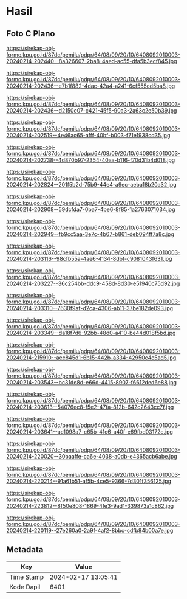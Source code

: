 # Hasil

## Foto C Plano

https://sirekap-obj-formc.kpu.go.id/87dc/pemilu/pdpr/64/08/09/20/10/6408092010003-20240214-202440--8a326607-2ba8-4aed-ac55-dfa5b3ecf845.jpg

https://sirekap-obj-formc.kpu.go.id/87dc/pemilu/pdpr/64/08/09/20/10/6408092010003-20240214-202436--e7b1f882-4dac-42a4-a241-6cf555cd5ba8.jpg

https://sirekap-obj-formc.kpu.go.id/87dc/pemilu/pdpr/64/08/09/20/10/6408092010003-20240214-202436--d2150c07-c421-45f5-90a3-2a63c2e50b39.jpg

https://sirekap-obj-formc.kpu.go.id/87dc/pemilu/pdpr/64/08/09/20/10/6408092010003-20240214-202519--4e46ac65-afff-40bf-b003-f71e1938cd35.jpg

https://sirekap-obj-formc.kpu.go.id/87dc/pemilu/pdpr/64/08/09/20/10/6408092010003-20240214-202738--4d870b97-2354-40aa-b116-f70d31b4d018.jpg

https://sirekap-obj-formc.kpu.go.id/87dc/pemilu/pdpr/64/08/09/20/10/6408092010003-20240214-202824--201f5b2d-75b9-44e4-a9ec-aeba18b20a32.jpg

https://sirekap-obj-formc.kpu.go.id/87dc/pemilu/pdpr/64/08/09/20/10/6408092010003-20240214-202908--59dcfda7-0ba7-4be6-8f85-1a2763071034.jpg

https://sirekap-obj-formc.kpu.go.id/87dc/pemilu/pdpr/64/08/09/20/10/6408092010003-20240214-202949--fb9cc5aa-3e7c-4b67-b861-deb094ff7a8c.jpg

https://sirekap-obj-formc.kpu.go.id/87dc/pemilu/pdpr/64/08/09/20/10/6408092010003-20240214-203116--98cfb55a-4ae6-4134-8dbf-c9081043f631.jpg

https://sirekap-obj-formc.kpu.go.id/87dc/pemilu/pdpr/64/08/09/20/10/6408092010003-20240214-203227--36c254bb-ddc9-458d-8d30-e51940c75d92.jpg

https://sirekap-obj-formc.kpu.go.id/87dc/pemilu/pdpr/64/08/09/20/10/6408092010003-20240214-203310--7630f9af-d2ca-4306-ab11-37be182de093.jpg

https://sirekap-obj-formc.kpu.go.id/87dc/pemilu/pdpr/64/08/09/20/10/6408092010003-20240214-203349--da18f7d6-92bb-48d0-a410-be44d018f5bd.jpg

https://sirekap-obj-formc.kpu.go.id/87dc/pemilu/pdpr/64/08/09/20/10/6408092010003-20240214-215910--aec845d1-6b15-442b-a334-42950c4c5ad5.jpg

https://sirekap-obj-formc.kpu.go.id/87dc/pemilu/pdpr/64/08/09/20/10/6408092010003-20240214-203543--bc31de8d-e66d-4415-8907-f6612ded6e88.jpg

https://sirekap-obj-formc.kpu.go.id/87dc/pemilu/pdpr/64/08/09/20/10/6408092010003-20240214-203613--54076ec8-f5e2-47fa-812b-642c2643cc7f.jpg

https://sirekap-obj-formc.kpu.go.id/87dc/pemilu/pdpr/64/08/09/20/10/6408092010003-20240214-203641--ac1098a7-c65b-41c6-a40f-e69fbd03172c.jpg

https://sirekap-obj-formc.kpu.go.id/87dc/pemilu/pdpr/64/08/09/20/10/6408092010003-20240214-220020--30baaffe-ca6e-4038-a0db-e4365acb6abe.jpg

https://sirekap-obj-formc.kpu.go.id/87dc/pemilu/pdpr/64/08/09/20/10/6408092010003-20240214-220214--91a61b51-af5b-4ce5-9366-7d301f356125.jpg

https://sirekap-obj-formc.kpu.go.id/87dc/pemilu/pdpr/64/08/09/20/10/6408092010003-20240214-223812--8f50e808-1869-4fe3-9ad1-339873a1c862.jpg

https://sirekap-obj-formc.kpu.go.id/87dc/pemilu/pdpr/64/08/09/20/10/6408092010003-20240214-220119--27e260a0-2a9f-4af2-8bbc-cdfb84b00a7e.jpg


## Metadata

| Key        | Value               |
| ---------- | ------------------- |
| Time Stamp | 2024-02-17 13:05:41 |
| Kode Dapil | 6401                |



